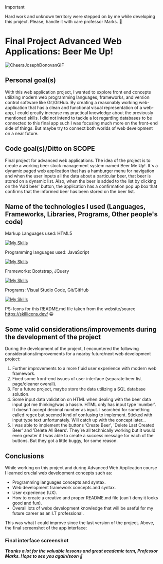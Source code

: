 > [!IMPORTANT]
> Hard work and unknown territory were stepped on by me while developing this project. Please, handle it with care professor Marks. 🥲

# Final Project Advanced Web Applications: Beer Me Up!

![CheersJosephDonovanGIF](https://github.com/fszpeiter/Final-Project-Advanced-Web-Applications/assets/39993307/c1f6cb93-a918-4927-b66f-e73379b54146)

<h2> Personal goal(s) </h2>
  
With this web application project, I wanted to explore front end concepts utilizing modern web programming languages, frameworks, and version control software like Git/GitHub. By creating a reasonably working web-application that has a clean and functional visual representation of a web-app, I could greatly increase my practical knowledge about the previously mentioned skills. I did not intend to tackle a lot regarding databases to be connected to this final app such I was focusing much more on the front-end side of things. But maybe try to connect both worlds of web development on a near future.

<h2>Code goal(s)/Ditto on SCOPE</h2>

Final project for advanced web applications. The idea of the project is to create a working beer stock management system named Beer Me Up!. It´s a dynamic paged web application that has a hamburger menu for navigation and when the user inputs all the data about a particular beer, that beer is stored on a dynamic list. Also, when the beer is added to the list by clicking on the 'Add beer' button, the application has a confirmation pop up box that confirms that the informed beer has been stored on the beer list.

<h2> Name of the technologies I used (Languages, Frameworks, Libraries, Programs, Other people's code)</h2>

Markup Languages used: HTML5

[![My Skills](https://skillicons.dev/icons?i=html)](https://skillicons.dev)

Programming languages used: JavaScript 

[![My Skills](https://skillicons.dev/icons?i=js)](https://skillicons.dev)

Frameworks: Bootstrap, JQuery

[![My Skills](https://skillicons.dev/icons?i=bootstrap,jquery)](https://skillicons.dev)

Programs: Visual Studio Code, Git/GitHub

[![My Skills](https://skillicons.dev/icons?i=visualstudio,git,github)](https://skillicons.dev)

PS: Icons for this README.md file taken from the website/source https://skillicons.dev/ 😀

<h2>Some valid considerations/improvements during the development of the project</h2>

During the development of the project, I encountered the following considerations/improvements for a nearby future/next web development project:

1.	Further improvements to a more fluid user experience with modern web framework.
2.	Fixed some front-end issues of user interface (separate beer list page/cleaner overall).
3.  For a future project, maybe store the data utilizing a SQL database solution.
4.  Some input data validation on HTML when dealing with the beer data input got me thinking/was a hassle. HTML only has input type 'number'. It doesn´t accept decimal number as input. I searched for something called regex but seemed kind of confusing to implement. Sticked with input type text unfortunately. Will catch up with the concept later...
5.  I was able to implement the buttons ‘Create Beer', 'Delete Last Created Beer' and 'Delete All Beers'. They´re all technically working but it would even greater if I was able to create a success message for each of the buttons. But they got a little buggy, for some reason.

<h2>Conclusions</h2>

While working on this project and during Advanced Web Application course I learned crucial web development concepts such as:

- Programming languages concepts and syntax.
- Web development framework concepts and syntax.
- User experience (UX).
- How to create a creative and proper README.md file (can´t deny it looks good and fun).
- Overall lots of webs development knowledge that will be useful for my future career as an I.T professional. 

This was what I could improve since the last version of the project. Above, the final screenshot of the app interface:

<h3>Final interface screenshot</h3>

***Thanks a lot for the valuable lessons and great academic term, Professor Marks. Hope to see you again/soon 🤞***









